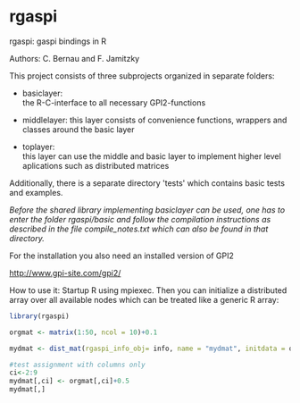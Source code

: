# rgaspi
rgaspi: gaspi bindings in R

Authors: C. Bernau and F. Jamitzky

This project consists of three subprojects organized in separate folders:

- basiclayer:  
the R-C-interface to all necessary GPI2-functions 

- middlelayer: 
this layer consists of convenience functions, wrappers and 
            classes around the basic layer 
            
- toplayer:    
this layer can use the middle and basic layer to implement
            higher level aplications such as distributed matrices


Additionally, there is a separate directory 'tests' which contains basic tests
and examples.

*Before the shared library implementing basiclayer can be used, one has to enter the folder rgaspi/basic and
follow the compilation instructions as described in the file compile_notes.txt which can also be found in that 
directory.*


For the installation you also need an installed version of GPI2

http://www.gpi-site.com/gpi2/


How to use it:
Startup R using mpiexec. Then you can initialize a distributed array over all available nodes
which can be treated like a generic R array:

```R
library(rgaspi) 

orgmat <- matrix(1:50, ncol = 10)+0.1

mydmat <- dist_mat(rgaspi_info_obj= info, name = "mydmat", initdata = orgmat)

#test assignment with columns only
ci<-2:9
mydmat[,ci] <- orgmat[,ci]+0.5
mydmat[,]
```
